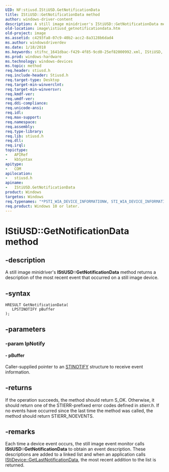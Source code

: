 ```yaml
---
UID: NF:stiusd.IStiUSD.GetNotificationData
title: IStiUSD::GetNotificationData method
author: windows-driver-content
description: A still image minidriver's IStiUSD::GetNotificationData method returns a description of the most recent event that occurred on a still image device.
old-location: image\istiusd_getnotificationdata.htm
old-project: image
ms.assetid: c4293fa8-07c9-40b2-acc2-8a3128b6dad4
ms.author: windowsdriverdev
ms.date: 1/18/2018
ms.keywords: stifnc_1641dbac-f429-4f85-9cd0-25ef82000992.xml, IStiUSD, IStiUSD interface [Imaging Devices], GetNotificationData method, IStiUSD::GetNotificationData, GetNotificationData method [Imaging Devices], stiusd/IStiUSD::GetNotificationData, GetNotificationData method [Imaging Devices], IStiUSD interface, GetNotificationData, image.istiusd_getnotificationdata
ms.prod: windows-hardware
ms.technology: windows-devices
ms.topic: method
req.header: stiusd.h
req.include-header: Stiusd.h
req.target-type: Desktop
req.target-min-winverclnt: 
req.target-min-winversvr: 
req.kmdf-ver: 
req.umdf-ver: 
req.ddi-compliance: 
req.unicode-ansi: 
req.idl: 
req.max-support: 
req.namespace: 
req.assembly: 
req.type-library: 
req.lib: stiusd.h
req.dll: 
req.irql: 
topictype:
-	APIRef
-	kbSyntax
apitype:
-	COM
apilocation:
-	stiusd.h
apiname:
-	IStiUSD.GetNotificationData
product: Windows
targetos: Windows
req.typenames: "*PSTI_WIA_DEVICE_INFORMATIONW, STI_WIA_DEVICE_INFORMATIONW"
req.product: Windows 10 or later.
---
```


# IStiUSD::GetNotificationData method


## -description


A still image minidriver's <b>IStiUSD::GetNotificationData</b> method returns a description of the most recent event that occurred on a still image device.


## -syntax


````
HRESULT GetNotificationData(
   LPSTINOTIFY pBuffer
);
````


## -parameters




### -param lpNotify





#### - pBuffer

Caller-supplied pointer to an <a href="..\sti\ns-sti-_stinotify.md">STINOTIFY</a> structure to receive event information.


## -returns


If the operation succeeds, the method should return S_OK. Otherwise, it should return one of the STIERR-prefixed error codes defined in <i>stierr.h</i>. If no events have occurred since the last time the method was called, the method should return STIERR_NOEVENTS.



## -remarks


Each time a device event occurs, the still image event monitor calls <b>IStiUSD::GetNotificationData</b> to obtain an event description. These descriptions are added to a linked list and when an application calls <a href="https://msdn.microsoft.com/library/windows/hardware/ff543751">IStiDevice::GetLastNotificationData</a>, the most recent addition to the list is returned.


